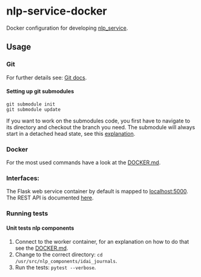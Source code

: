 # nlp-service-docker
Docker configuration for developing [nlp_service](https://github.com/dainst/nlp_service).


## Usage

### Git

For further details see: [Git docs](https://git-scm.com/book/en/v2/Git-Tools-Submodules).

#### Setting up git submodules
```
git submodule init
git submodule update
```

If you want to work on the submodules code, you first have to navigate to its directory and checkout the branch you 
need. The submodule will always start in a detached head state, see this 
[explanation](https://stackoverflow.com/questions/21980073/git-submodules-without-detached-head).

### Docker
For the most used commands have a look at the [DOCKER.md](DOCKER.md).

### Interfaces:

The Flask web service container by default is mapped to [localhost:5000](http://localhost:5000). The REST API is 
documented [here](https://github.com/dainst/nlp_service).

### Running tests

#### Unit tests nlp components

1. Connect to the worker container, for an explanation on how to do that see the [DOCKER.md](DOCKER.md).
2. Change to the correct directory: `cd /usr/src/nlp_components/idai_journals`.
3. Run the tests: `pytest --verbose`.
